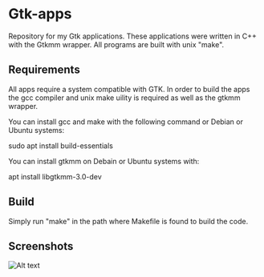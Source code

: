 # Gtk-apps
Repository for my Gtk applications.
These applications were written in C++ with the Gtkmm wrapper.
All programs are built with unix "make". 

## Requirements
All apps require a system compatible with GTK. In order to build the apps
the gcc compiler and unix make uility is required as well as the gtkmm wrapper.

You can install gcc and make with the following command or Debian or Ubuntu systems:

sudo apt install build-essentials

You can install gtkmm on Debain or Ubuntu systems with:

apt install libgtkmm-3.0-dev

## Build
Simply run "make" in the path where Makefile is found to build the code.

## Screenshots

![Alt text](https://github.com/lucas-streanga/Gtk-apps/tree/master/screenshots/laundry.png?raw=true "Laundromat Program")
